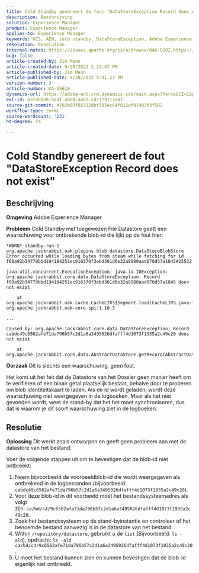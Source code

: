 ```yaml
---
title: Cold Standby genereert de fout "DataStoreException Record does not exist"
description: Beschrijving
solution: Experience Manager
product: Experience Manager
applies-to: Experience Manager
keywords: KCS, AEM, cold standby, DataStoreException, Adobe Experience Manager, record bestaat niet, error, warn, warning
resolution: Resolution
internal-notes: https://issues.apache.org/jira/browse/OAK-8202,https://jira.corp.adobe.com/browse/GRANITE-11668
bug: false
article-created-by: Jim Menn
article-created-date: 9/28/2022 2:23:47 PM
article-published-by: Jim Menn
article-published-date: 9/28/2022 5:41:23 PM
version-number: 3
article-number: KA-15610
dynamics-url: https://adobe-ent.crm.dynamics.com/main.aspx?forceUCI=1&pagetype=entityrecord&etn=knowledgearticle&id=5e521024-393f-ed11-9db1-0022480866ad
exl-id: d37d0338-be4f-4660-a4b2-cd1179717e07
source-git-commit: 4702b69f883128bf305ec64f012ef01903f3f582
workflow-type: tm+mt
source-wordcount: '231'
ht-degree: 1%

---
```


# Cold Standby genereert de fout &quot;DataStoreException Record does not exist&quot;

## Beschrijving


<b>Omgeving</b>
Adobe Experience Manager

<b>Probleem</b>
Cold Standby met toegewezen File Datastore geeft een waarschuwing voor ontbrekende blob-id die lijkt op de fout hier:


```
*WARN* standby-run-1 org.apache.jackrabbit.oak.plugins.blob.datastore.DataStoreBlobStore Error occurred while loading bytes from steam while fetching for id f68a92b34779bbd194184251ec916370f3ebd301d6e32a8980aad070d57a1845#25522

java.util.concurrent.ExecutionException: java.io.IOException: org.apache.jackrabbit.core.data.DataStoreException: Record f68a92b34779bbd194184251ec916370f3ebd301d6e32a8980aad070d57a1845 does not exist

    at org.apache.jackrabbit.oak.cache.CacheLIRS$Segment.load(CacheLIRS.java:1017) org.apache.jackrabbit.oak-core-spi:1.10.3

...

Caused by: org.apache.jackrabbit.core.data.DataStoreException: Record cabdc49c6562afe71da796b57c2d1a6a3495026dfafff4d1073f1935a2c49c20 does not exist

    at org.apache.jackrabbit.core.data.AbstractDataStore.getRecord(AbstractDataStore.java:59)
```


<b>Oorzaak</b>
Dit is slechts een waarschuwing, geen fout.

Het komt uit het feit dat de Datastore van het Dossier geen manier heeft om te verifiëren of een binair getal plaatselijk bestaat, behalve door te proberen om blob identiteitskaart te laden.
Als de id wordt geladen, wordt deze waarschuwing niet weergegeven in de logboeken.
Maar als het niet gevonden wordt, weet de stand-by dat het het moet synchroniseren, dus dat is waarom je dit soort waarschuwing ziet in de logboeken.


## Resolutie


<b>Oplossing</b>
Dit werkt zoals ontworpen en geeft geen probleem aan met de datastore van het bestand.

Voer de volgende stappen uit om te bevestigen dat de blob-id niet ontbreekt:

1. Neem bijvoorbeeld de voorbeeldblob-id die wordt weergegeven als ontbrekend in de logbestanden (bijvoorbeeld: `cabdc49c6562afe71da796b57c2d1a6a3495026dfafff4d1073f1935a2c49c20`).
2. Voor deze blob-id in dit voorbeeld moet het bestandssysteemadres als volgt zijn: `ca/bd/c4/9c6562afe71da796b57c2d1a6a3495026dfafff4d1073f1935a2c49c20`.
3. Zoek het bestandssysteem op de stand-byinstantie en controleer of het benoemde bestand aanwezig is in de datastore van het bestand.
4. Within `/repository/datastore`, gebruikt u de `list` (Bijvoorbeeld: `ls -ald`), opdracht: `ls -ald ca/bd/c4/9c6562afe71da796b57c2d1a6a3495026dfafff4d1073f1935a2c49c20`.
5. U moet het bestand kunnen zien en kunnen bevestigen dat de blob-id eigenlijk niet ontbreekt.
